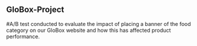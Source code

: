 ## GloBox-Project

#A/B test conducted to 
evaluate the impact of placing a banner of the food category on our GloBox website and how this has 
affected product performance. 
